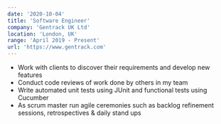 ```yaml
---
date: '2020-10-04'
title: 'Software Engineer'
company: 'Gentrack UK Ltd'
location: 'London, UK'
range: 'April 2019 - Present'
url: 'https://www.gentrack.com'
---
```


- Work with clients to discover their requirements and develop new features
- Conduct code reviews of work done by others in my team
- Write automated unit tests using JUnit and functional tests using Cucumber
- As scrum master run agile ceremonies such as backlog refinement sessions, retrospectives & daily stand ups